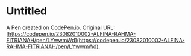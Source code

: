 # Untitled

A Pen created on CodePen.io. Original URL: [https://codepen.io/23082010002-ALFINA-RAHMA-FITRIANAH/pen/LYwwmWd](https://codepen.io/23082010002-ALFINA-RAHMA-FITRIANAH/pen/LYwwmWd).

